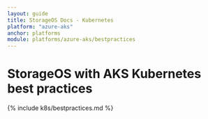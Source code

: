 ```yaml
---
layout: guide
title: StorageOS Docs - Kubernetes
platform: "azure-aks"
anchor: platforms
module: platforms/azure-aks/bestpractices
---
```


# StorageOS with AKS Kubernetes best practices

{% include k8s/bestpractices.md %}

